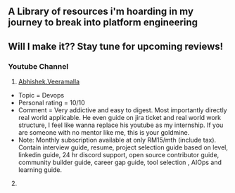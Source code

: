 ## A Library of resources i'm hoarding in my journey to break into platform engineering
##  Will I make it?? Stay tune for upcoming reviews!



### Youtube Channel 
1. [Abhishek.Veeramalla](https://www.youtube.com/@AbhishekVeeramalla)

- Topic = Devops
- Personal rating = 10/10
- Comment = Very addictive and easy to digest. Most importantly directly real world applicable. He even guide on jira ticket and real world work structure, I feel like wanna replace his youtube as my internship. If you are someone with no mentor like me, this is your goldmine.
- Note: Monthly subscription available at only RM15/mth (include tax). Contain interview guide, resume, project selection guide based on level, linkedin guide, 24 hr discord support, open source contributor guide, community builder guide, career gap guide, tool selection , AIOps and learning guide.

2. 
